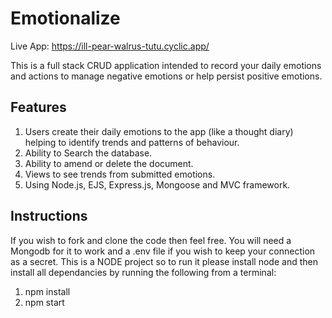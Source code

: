 # Emotionalize

Live App: https://ill-pear-walrus-tutu.cyclic.app/

This is a full stack CRUD application intended to record your daily emotions and actions to manage negative emotions or help persist positive emotions.  

## Features

<ol>

<li>Users create their daily emotions to the app (like a thought diary) helping to identify trends and patterns of behaviour.</li>
<li>Ability to Search the database.</li>
<li>Ability to amend or delete the document.</li>
<li>Views to see trends from submitted emotions.</li>
<li>Using Node.js, EJS, Express.js, Mongoose and MVC framework.</li>

</ol>


## Instructions

If you wish to fork and clone the code then feel free. 
You will need a Mongodb for it to work and a .env file if you wish to keep your connection as a secret.
This is a NODE project so to run it please install node and then install all dependancies by running the following from a terminal:

<ol>

<li>npm install</li>
<li>npm start</li>

</ol>
